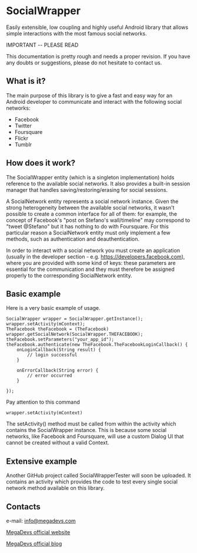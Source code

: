 SocialWrapper
=============

Easily extensible, low coupling and highly useful Android library that allows simple interactions with the most famous social networks.

IMPORTANT -- PLEASE READ

This documentation is pretty rough and needs a proper revision. If you have any doubts or suggestions, please do not hesitate to contact us.

What is it?
-----------

The main purpose of this library is to give a fast and easy way for an Android developer to communicate and interact with the following social networks:

* Facebook
* Twitter
* Foursquare
* Flickr
* Tumblr

How does it work?
-----------------

The SocialWrapper entity (which is a singleton implementation) holds reference to the available social networks. It also provides a built-in session manager that handles saving/restoring/erasing for social sessions.

A SocialNetwork entity represents a social network instance. Given the strong heterogeneity between the available social networks, it wasn't possible to create a common interface for all of them: for example, the concept of Facebook's "post on Stefano's wall/timeline" may correspond to "tweet @Stefano" but it has nothing to do with Foursquare. For this particular reason a SocialNetwork entity must only implement a few methods, such as authentication and deauthentication.

In order to interact with a social network you must create an application (usually in the developer section - e.g. https://developers.facebook.com), where you are provided with some kind of keys: these parameters are essential for the communication and they must therefore be assigned properly to the corresponding SocialNetwork entity.

Basic example
-------------

Here is a very basic example of usage.

	SocialWrapper wrapper = SocialWrapper.getInstance();
	wrapper.setActivity(mContext);
	TheFacebook theFacebook = (TheFacebook) wrapper.getSocialNetwork(SocialWrapper.THEFACEBOOK);
	theFacebook.setParameters("your_app_id");
	theFacebook.authenticate(new TheFacebook.TheFacebookLoginCallback() {
		onLoginCallback(String result) {
			// login successful
		}

		onErrorCallback(String error) {
			// error occurred
		}

	});

Pay attention to this command

	wrapper.setActivity(mContext)

The setActivity() method must be called from within the activity which  contains the SocialWrapper instance. This is because some social networks, like Facebook and Foursquare, will use a custom Dialog UI that cannot be created without a valid Context.

Extensive example
-----------------

Another GitHub project called SocialWrapperTester will soon be uploaded. It contains an activity which provides the code to test every single social network method available on this library.

Contacts
--------

e-mail: info@megadevs.com

[MegaDevs official website](http://megadevs.com/)

[MegaDevs official blog](http://megazine.megadevs.com)
